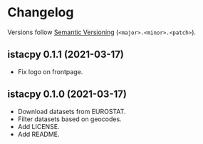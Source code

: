 # Changelog

Versions follow [Semantic Versioning](https://semver.org/) (`<major>.<minor>.<patch>`).

## istacpy 0.1.1 (2021-03-17)

- Fix logo on frontpage.

## istacpy 0.1.0 (2021-03-17)

- Download datasets from EUROSTAT.
- Filter datasets based on geocodes.
- Add LICENSE.
- Add README.
